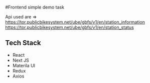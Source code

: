 #Frontend simple demo task

Api used are => 
https://tor.publicbikesystem.net/ube/gbfs/v1/en/station_information
https://tor.publicbikesystem.net/ube/gbfs/v1/en/station_status

## Tech Stack 
- React
- Next JS
- Materila UI
- Redux 
- Axios


